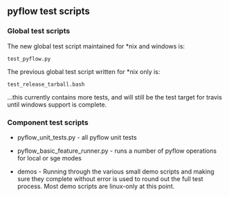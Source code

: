 
## pyflow test scripts

### Global test scripts

The new global test script maintained for *nix and windows is:

    test_pyflow.py


The previous global test script written for *nix only is:

    test_release_tarball.bash


...this currently contains more tests, and will still be the test target for
travis until windows support is complete.


### Component test scripts

* pyflow_unit_tests.py - all pyflow unit tests 

* pyflow_basic_feature_runner.py - runs a number of pyflow operations for
  local or sge modes

* demos - Running through the various small demo scripts and making sure they
  complete without error is used to round out the full test process. Most demo
  scripts are linux-only at this point.

